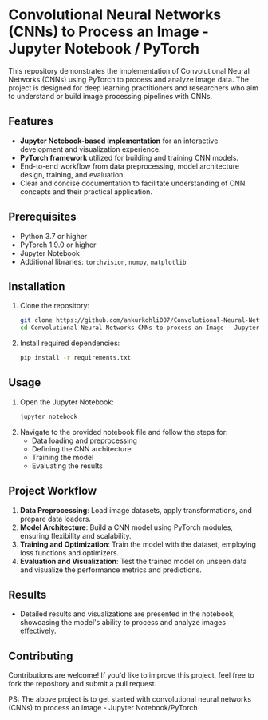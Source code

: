 # Convolutional Neural Networks (CNNs) to Process an Image - Jupyter Notebook / PyTorch

This repository demonstrates the implementation of Convolutional Neural Networks (CNNs) using PyTorch to process and analyze image data. The project is designed for deep learning practitioners and researchers who aim to understand or build image processing pipelines with CNNs.

## Features

- **Jupyter Notebook-based implementation** for an interactive development and visualization experience.
- **PyTorch framework** utilized for building and training CNN models.
- End-to-end workflow from data preprocessing, model architecture design, training, and evaluation.
- Clear and concise documentation to facilitate understanding of CNN concepts and their practical application.

## Prerequisites

- Python 3.7 or higher
- PyTorch 1.9.0 or higher
- Jupyter Notebook
- Additional libraries: `torchvision`, `numpy`, `matplotlib`

## Installation

1. Clone the repository:
   ```bash
   git clone https://github.com/ankurkohli007/Convolutional-Neural-Networks-CNNs-to-process-an-Image---Jupyter-Notebook-PyTorch.git
   cd Convolutional-Neural-Networks-CNNs-to-process-an-Image---Jupyter-Notebook-PyTorch
   ```
2. Install required dependencies:
   ```bash
   pip install -r requirements.txt
   ```

## Usage

1. Open the Jupyter Notebook:
   ```bash
   jupyter notebook
   ```
2. Navigate to the provided notebook file and follow the steps for:
   - Data loading and preprocessing
   - Defining the CNN architecture
   - Training the model
   - Evaluating the results

## Project Workflow

1. **Data Preprocessing**: Load image datasets, apply transformations, and prepare data loaders.
2. **Model Architecture**: Build a CNN model using PyTorch modules, ensuring flexibility and scalability.
3. **Training and Optimization**: Train the model with the dataset, employing loss functions and optimizers.
4. **Evaluation and Visualization**: Test the trained model on unseen data and visualize the performance metrics and predictions.

## Results

- Detailed results and visualizations are presented in the notebook, showcasing the model's ability to process and analyze images effectively.

## Contributing

Contributions are welcome! If you'd like to improve this project, feel free to fork the repository and submit a pull request.

PS: The above project is to get started with convolutional neural networks (CNNs) to process an image - Jupyter Notebook/PyTorch

